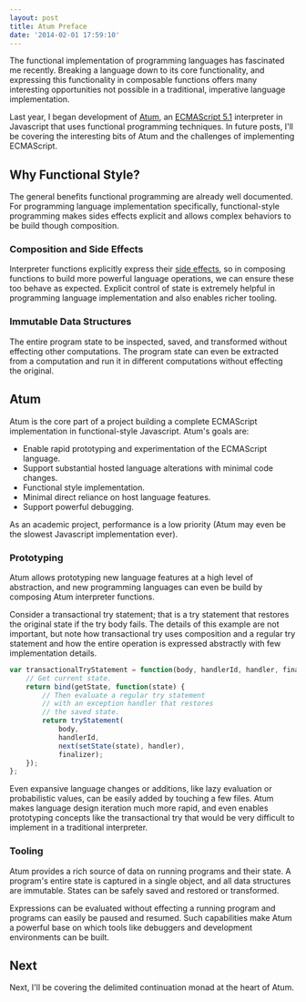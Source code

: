 ```yaml
---
layout: post
title: Atum Preface
date: '2014-02-01 17:59:10'
---
```

The functional implementation of programming languages has fascinated me recently. Breaking a language down to its core functionality, and expressing this functionality in composable functions offers many interesting opportunities not possible in a traditional, imperative language implementation.

Last year, I began development of [Atum][atum], an [ECMAScript 5.1][ecma51] interpreter in Javascript that uses functional programming techniques. In future posts, I'll be covering the interesting bits of Atum and the challenges of implementing ECMAScript.

## Why Functional Style?

The general benefits functional programming are already well documented. For programming language implementation specifically, functional-style programming makes sides effects explicit and allows complex behaviors to be build though composition.

### Composition and Side Effects
Interpreter functions explicitly express their [side effects][side-effects], so in composing functions to build more powerful language operations, we can ensure these too behave as expected. Explicit control of state is extremely helpful in programming language implementation and also enables richer tooling.

### Immutable Data Structures
The entire program state to be inspected, saved, and transformed without effecting other computations. The program state can even be extracted from a computation and run it in different computations without effecting the original. 


## Atum
Atum is the core part of a project building a complete ECMAScript implementation  in functional-style Javascript. Atum's goals are:

* Enable rapid prototyping and experimentation of the ECMAScript language.
* Support substantial hosted language alterations with minimal code changes.
* Functional style implementation.
* Minimal direct reliance on host language features.
* Support powerful debugging.

As an academic project, performance is a low priority (Atum may even be the slowest Javascript implementation ever).

### Prototyping
Atum allows prototyping new language features at a high level of abstraction, and new programming languages can even be build by composing Atum interpreter functions.

Consider a transactional try statement; that is a try statement that restores the original state if the try body fails. The details of this example are not important, but note how transactional try uses composition and a regular try statement and how the entire operation is expressed abstractly with few implementation details.

```js
var transactionalTryStatement = function(body, handlerId, handler, finalizer) {
    // Get current state.
    return bind(getState, function(state) { 
        // Then evaluate a regular try statement
        // with an exception handler that restores
        // the saved state.
        return tryStatement(
            body,
            handlerId,
            next(setState(state), handler), 
            finalizer);
    });
};
```

Even expansive language changes or additions, like lazy evaluation or probabilistic values, can be easily added by touching a few files. Atum makes language design iteration much more rapid, and even enables prototyping concepts like the transactional try that would be very difficult to implement in a traditional interpreter.

### Tooling
Atum provides a rich source of data on running programs and their state. A  program's entire state is captured in a single object, and all data structures are immutable. States can be safely saved and restored or transformed. 

Expressions can be evaluated without effecting a running program and programs can easily be paused and resumed. Such capabilities make Atum a powerful base on which tools like debuggers and development environments can be built. 



## Next
Next, I'll be covering the delimited continuation monad at the heart of Atum.


[atum]: https://github.com/mattbierner/atum
[side-effects]: http://en.wikipedia.org/wiki/Side_effect_(computer_science)
[ecma51]: http://www.ecma-international.org/ecma-262/5.1/